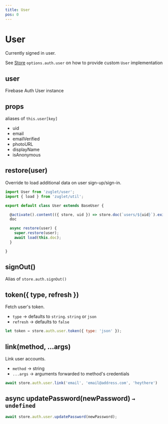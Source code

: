 ```yaml
---
title: User
pos: 0
---
```


# User

Currently signed in user.

See [Store](api/store) `options.auth.user` on how to provide custom `User` implementation

## user

Firebase Auth User instance

## props

aliases of `this.user[key]`

* uid
* email
* emailVerified
* photoURL
* displayName
* isAnonymous

## restore(user)

Override to load additional data on user sign-up/sign-in.

``` javascript
import User from 'zuglet/user';
import { load } from 'zuglet/util';

export default class User extends BaseUser {

  @activate().content(({ store, uid }) => store.doc(`users/${uid}`).existing())
  doc

  async restore(user) {
    super.restore(user);
    await load(this.doc);
  }

}
```

## signOut()

Alias of `store.auth.signOut()`

## token({ type, refresh })

Fetch user's token.

* `type` → defaults to `string`. `string` or `json`
* `refresh` → defaults to `false`

``` javascript
let token = store.auth.user.token({ type: 'json' });
```

## link(method, ...args)

Link user accounts.

* `method` → string
* `...args` → arguments forwarded to method's credentials

``` javascript
await store.auth.user.link('email', 'email@address.com', 'heythere')
```

## async updatePassword(newPassword) `→ undefined`

``` javascript
await store.auth.user.updatePassword(newPassword);
```
